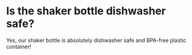 # Is the shaker bottle dishwasher safe?

Yes, our shaker bottle is absolutely dishwasher safe and BPA-free plastic container!